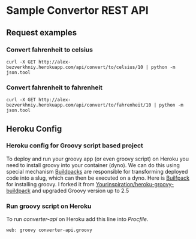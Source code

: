 # Sample Convertor REST API

## Request examples

### Convert fahrenheit to celsius
```ssh
curl -X GET http://alex-bezverkhniy.herokuapp.com/api/convert/to/celsius/10 | python -m json.tool
```
### Convert fahrenheit to fahrenheit
```ssh
curl -X GET http://alex-bezverkhniy.herokuapp.com/api/convert/to/fahrenheit/10 | python -m json.tool
```

## Heroku Config
### Heroku config for Groovy script based project
To deploy and run your groovy app (or even groovy script) on Heroku you need to install groovy into your container (dyno).
We can do this using special mechanism [Buildpacks](https://devcenter.heroku.com/articles/buildpacks#officially-supported-buildpacks) are responsible for transforming deployed code into a slug, which can then be executed on a dyno. 
Here is [Builfpack](https://github.com/alex-bezverkhniy/heroku-groovy-buildpack) for installing groovy. 
I forked it from [Yourinspiration/heroku-groovy-buildpack](https://github.com/Yourinspiration/heroku-groovy-buildpack) and upgraded Groovy version up to 2.5  

### Run groovy script on Heroku
To run _converter-api_ on Heroku add this line into _Procfile_.
```
web: groovy converter-api.groovy
```
